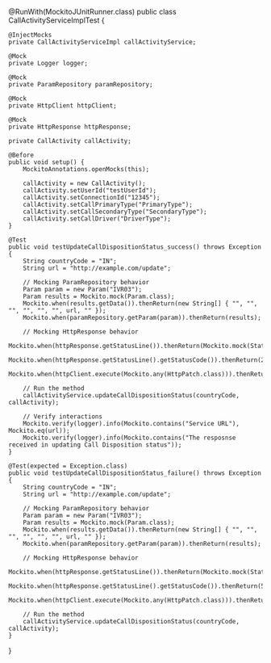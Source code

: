 @RunWith(MockitoJUnitRunner.class)
public class CallActivityServiceImplTest {

    @InjectMocks
    private CallActivityServiceImpl callActivityService;

    @Mock
    private Logger logger;

    @Mock
    private ParamRepository paramRepository;

    @Mock
    private HttpClient httpClient;

    @Mock
    private HttpResponse httpResponse;

    private CallActivity callActivity;

    @Before
    public void setup() {
        MockitoAnnotations.openMocks(this);

        callActivity = new CallActivity();
        callActivity.setUserId("testUserId");
        callActivity.setConnectionId("12345");
        callActivity.setCallPrimaryType("PrimaryType");
        callActivity.setCallSecondaryType("SecondaryType");
        callActivity.setCallDriver("DriverType");
    }

    @Test
    public void testUpdateCallDispositionStatus_success() throws Exception {
        String countryCode = "IN";
        String url = "http://example.com/update";

        // Mocking ParamRepository behavior
        Param param = new Param("IVR03");
        Param results = Mockito.mock(Param.class);
        Mockito.when(results.getData()).thenReturn(new String[] { "", "", "", "", "", "", url, "" });
        Mockito.when(paramRepository.getParam(param)).thenReturn(results);

        // Mocking HttpResponse behavior
        Mockito.when(httpResponse.getStatusLine()).thenReturn(Mockito.mock(StatusLine.class));
        Mockito.when(httpResponse.getStatusLine().getStatusCode()).thenReturn(200);
        Mockito.when(httpClient.execute(Mockito.any(HttpPatch.class))).thenReturn(httpResponse);

        // Run the method
        callActivityService.updateCallDispositionStatus(countryCode, callActivity);

        // Verify interactions
        Mockito.verify(logger).info(Mockito.contains("Service URL"), Mockito.eq(url));
        Mockito.verify(logger).info(Mockito.contains("The resposnse received in updating Call Disposition status"));
    }

    @Test(expected = Exception.class)
    public void testUpdateCallDispositionStatus_failure() throws Exception {
        String countryCode = "IN";
        String url = "http://example.com/update";

        // Mocking ParamRepository behavior
        Param param = new Param("IVR03");
        Param results = Mockito.mock(Param.class);
        Mockito.when(results.getData()).thenReturn(new String[] { "", "", "", "", "", "", url, "" });
        Mockito.when(paramRepository.getParam(param)).thenReturn(results);

        // Mocking HttpResponse behavior
        Mockito.when(httpResponse.getStatusLine()).thenReturn(Mockito.mock(StatusLine.class));
        Mockito.when(httpResponse.getStatusLine().getStatusCode()).thenReturn(500);
        Mockito.when(httpClient.execute(Mockito.any(HttpPatch.class))).thenReturn(httpResponse);

        // Run the method
        callActivityService.updateCallDispositionStatus(countryCode, callActivity);
    }
}
